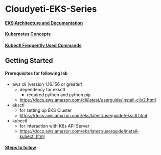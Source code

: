 # Cloudyeti-EKS-Series

#### [EKS Architecture and Documentation](https://github.com/Cloud-Yeti/Cloudyeti-EKS-Series/blob/main/EKS_documentation.md)
#### [Kubernetes Concepts](https://github.com/Cloud-Yeti/Cloudyeti-EKS-Series/blob/main/concept.md)
#### [Kubectl Frequently Used Commands](https://github.com/Cloud-Yeti/Cloudyeti-EKS-Series/blob/main/kubectl_commands.md)
## Getting Started

#### Prerequisites for following lab
  * aws cli (version 1.16.156 or greater)
    * dependency for eksctl
      * required python and python pip
    * https://docs.aws.amazon.com/cli/latest/userguide/install-cliv2.html
  * eksctl
    * for setting up EKS Cluster
    * https://docs.aws.amazon.com/eks/latest/userguide/eksctl.html
  * kubectl 
    * for interaction with K8s API Server
    * https://docs.aws.amazon.com/eks/latest/userguide/install-kubectl.html

#### [Steps to follow](https://github.com/Cloud-Yeti/Cloudyeti-EKS-Series/blob/main/Steps_to_take.md)

